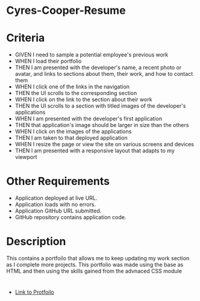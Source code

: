 # Cyres-Cooper-Resume
# Criteria
* GIVEN I need to sample a potential employee's previous work
* WHEN I load their portfolio
* THEN I am presented with the developer's name, a recent photo or avatar, and links to sections about them, their work, and how to contact them
* WHEN I click one of the links in the navigation
* THEN the UI scrolls to the corresponding section
* WHEN I click on the link to the section about their work
* THEN the UI scrolls to a section with titled images of the developer's applications
* WHEN I am presented with the developer's first application
* THEN that application's image should be larger in size than the others
* WHEN I click on the images of the applications
* THEN I am taken to that deployed application
* WHEN I resize the page or view the site on various screens and devices
* THEN I am presented with a responsive layout that adapts to my viewport
 # Other Requirements 
* Application deployed at live URL.
* Application loads with no errors.
* Application GitHub URL submitted.
* GitHub repository contains application code.
# Description 
This contains a portfoilo that allows me to keep updating my work section as I complete more projects. This portfolio was made using the base as HTML and then using the skills gained from the advnaced CSS module
# 
* [Link to Protfoilo](https://cyrescooper.github.io/Cyres-Cooper-Resume/)
